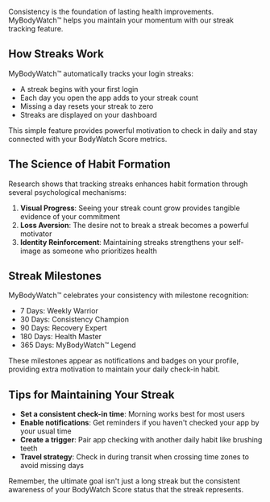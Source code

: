 Consistency is the foundation of lasting health improvements. MyBodyWatch™ helps you maintain your momentum with our streak tracking feature.

## How Streaks Work

MyBodyWatch™ automatically tracks your login streaks:

- A streak begins with your first login
- Each day you open the app adds to your streak count
- Missing a day resets your streak to zero
- Streaks are displayed on your dashboard

This simple feature provides powerful motivation to check in daily and stay connected with your BodyWatch Score metrics.

## The Science of Habit Formation

Research shows that tracking streaks enhances habit formation through several psychological mechanisms:

1. **Visual Progress**: Seeing your streak count grow provides tangible evidence of your commitment
2. **Loss Aversion**: The desire not to break a streak becomes a powerful motivator
3. **Identity Reinforcement**: Maintaining streaks strengthens your self-image as someone who prioritizes health

## Streak Milestones

MyBodyWatch™ celebrates your consistency with milestone recognition:

- 7 Days: Weekly Warrior
- 30 Days: Consistency Champion
- 90 Days: Recovery Expert
- 180 Days: Health Master
- 365 Days: MyBodyWatch™ Legend

These milestones appear as notifications and badges on your profile, providing extra motivation to maintain your daily check-in habit.

## Tips for Maintaining Your Streak

- **Set a consistent check-in time**: Morning works best for most users
- **Enable notifications**: Get reminders if you haven't checked your app by your usual time
- **Create a trigger**: Pair app checking with another daily habit like brushing teeth
- **Travel strategy**: Check in during transit when crossing time zones to avoid missing days

Remember, the ultimate goal isn't just a long streak but the consistent awareness of your BodyWatch Score status that the streak represents.